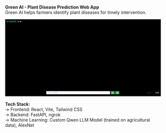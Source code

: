 <b>Green AI - Plant Disease Prediction Web App</b> <br>
Green AI helps farmers identify plant diseases for timely intervention. <br>

<img src="https://github.com/sanjay-29-29/plant-disease-prediction/blob/master/assets/image.png?raw=true" alt="Alt Text" width="800px">

<b>Tech Stack:</b><br>
-> Frontend: React, Vite, Tailwind CSS <br>
-> Backend: FastAPI, ngrok <br>
-> Machine Learning: Custom Qwen LLM Model (trained on agricultural data), AlexNet <br>
